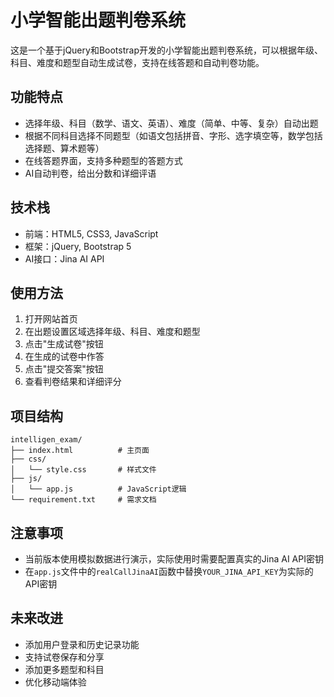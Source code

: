 # 小学智能出题判卷系统

这是一个基于jQuery和Bootstrap开发的小学智能出题判卷系统，可以根据年级、科目、难度和题型自动生成试卷，支持在线答题和自动判卷功能。

## 功能特点

- 选择年级、科目（数学、语文、英语）、难度（简单、中等、复杂）自动出题
- 根据不同科目选择不同题型（如语文包括拼音、字形、选字填空等，数学包括选择题、算术题等）
- 在线答题界面，支持多种题型的答题方式
- AI自动判卷，给出分数和详细评语

## 技术栈

- 前端：HTML5, CSS3, JavaScript
- 框架：jQuery, Bootstrap 5
- AI接口：Jina AI API

## 使用方法

1. 打开网站首页
2. 在出题设置区域选择年级、科目、难度和题型
3. 点击"生成试卷"按钮
4. 在生成的试卷中作答
5. 点击"提交答案"按钮
6. 查看判卷结果和详细评分

## 项目结构

```
intelligen_exam/
├── index.html          # 主页面
├── css/
│   └── style.css       # 样式文件
├── js/
│   └── app.js          # JavaScript逻辑
└── requirement.txt     # 需求文档
```

## 注意事项

- 当前版本使用模拟数据进行演示，实际使用时需要配置真实的Jina AI API密钥
- 在`app.js`文件中的`realCallJinaAI`函数中替换`YOUR_JINA_API_KEY`为实际的API密钥

## 未来改进

- 添加用户登录和历史记录功能
- 支持试卷保存和分享
- 添加更多题型和科目
- 优化移动端体验